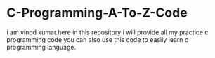 # C-Programming-A-To-Z-Code
i am vinod kumar.here in this repository i will provide all my practice c programming code you can also use this code to easily learn c programming language.
